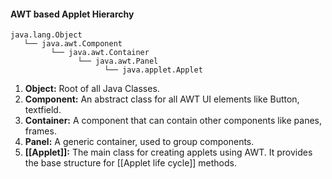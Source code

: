 #### AWT based Applet Hierarchy
``` 
java.lang.Object
   └── java.awt.Component
         └── java.awt.Container
               └── java.awt.Panel
                     └── java.applet.Applet

```


1. **Object:** Root of all Java Classes.
2. **Component:** An abstract class for all AWT UI elements like Button, textfield.
3. **Container:** A component that can contain other components like panes, frames.
4. **Panel:** A generic container, used to group components.
5. **[[Applet]]:** The main class for creating applets using AWT. It provides the base structure for [[Applet life cycle]] methods.